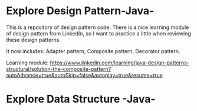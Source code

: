 # Explore Design Pattern-Java-

This is a repository of design pattern code. There is a nice learning module of design pattern from LinkedIn, so I want to practice a little when reviewing these design patterns.

It now includes: Adapter pattern, Composite pattern, Decorator pattern.

Learning module:
https://www.linkedin.com/learning/java-design-patterns-structural/solution-the-composite-pattern?autoAdvance=true&autoSkip=false&autoplay=true&resume=true

# Explore Data Structure -Java-
